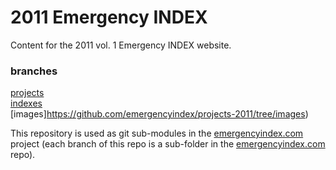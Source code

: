 # 2011 Emergency INDEX

Content for the 2011 vol. 1 Emergency INDEX website. 

### branches

[projects](https://github.com/emergencyindex/projects-2011/tree/projects)  
[indexes](https://github.com/emergencyindex/projects-2011/tree/indexes)  
[images]https://github.com/emergencyindex/projects-2011/tree/images)  

This repository is used as git sub-modules in the [emergencyindex.com](https://github.com/emergencyindex/emergencyindex.com) project (each branch of this repo is a sub-folder in the [emergencyindex.com](https://github.com/emergencyindex/emergencyindex.com) repo).
